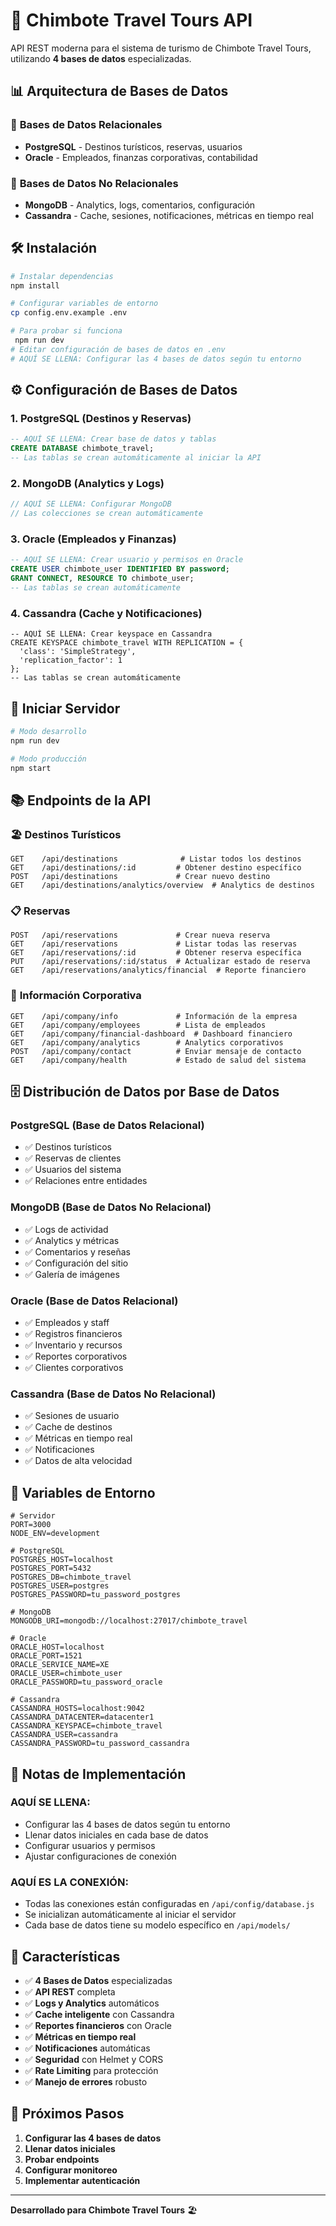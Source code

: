 # 🚀 Chimbote Travel Tours API

API REST moderna para el sistema de turismo de Chimbote Travel Tours, utilizando **4 bases de datos** especializadas.

## 📊 Arquitectura de Bases de Datos

### 🔗 **Bases de Datos Relacionales**
- **PostgreSQL** - Destinos turísticos, reservas, usuarios
- **Oracle** - Empleados, finanzas corporativas, contabilidad

### 🔗 **Bases de Datos No Relacionales**
- **MongoDB** - Analytics, logs, comentarios, configuración
- **Cassandra** - Cache, sesiones, notificaciones, métricas en tiempo real

## 🛠️ Instalación

```bash
# Instalar dependencias
npm install

# Configurar variables de entorno
cp config.env.example .env

# Para probar si funciona 
 npm run dev
# Editar configuración de bases de datos en .env
# AQUÍ SE LLENA: Configurar las 4 bases de datos según tu entorno
```

## ⚙️ Configuración de Bases de Datos

### 1. **PostgreSQL** (Destinos y Reservas)
```sql
-- AQUÍ SE LLENA: Crear base de datos y tablas
CREATE DATABASE chimbote_travel;
-- Las tablas se crean automáticamente al iniciar la API
```

### 2. **MongoDB** (Analytics y Logs)
```javascript
// AQUÍ SE LLENA: Configurar MongoDB
// Las colecciones se crean automáticamente
```

### 3. **Oracle** (Empleados y Finanzas)
```sql
-- AQUÍ SE LLENA: Crear usuario y permisos en Oracle
CREATE USER chimbote_user IDENTIFIED BY password;
GRANT CONNECT, RESOURCE TO chimbote_user;
-- Las tablas se crean automáticamente
```

### 4. **Cassandra** (Cache y Notificaciones)
```cql
-- AQUÍ SE LLENA: Crear keyspace en Cassandra
CREATE KEYSPACE chimbote_travel WITH REPLICATION = {
  'class': 'SimpleStrategy',
  'replication_factor': 1
};
-- Las tablas se crean automáticamente
```

## 🚀 Iniciar Servidor

```bash
# Modo desarrollo
npm run dev

# Modo producción
npm start
```

## 📚 Endpoints de la API

### 🏖️ **Destinos Turísticos**
```
GET    /api/destinations              # Listar todos los destinos
GET    /api/destinations/:id         # Obtener destino específico
POST   /api/destinations             # Crear nuevo destino
GET    /api/destinations/analytics/overview  # Analytics de destinos
```

### 📋 **Reservas**
```
POST   /api/reservations             # Crear nueva reserva
GET    /api/reservations             # Listar todas las reservas
GET    /api/reservations/:id         # Obtener reserva específica
PUT    /api/reservations/:id/status  # Actualizar estado de reserva
GET    /api/reservations/analytics/financial  # Reporte financiero
```

### 🏢 **Información Corporativa**
```
GET    /api/company/info             # Información de la empresa
GET    /api/company/employees        # Lista de empleados
GET    /api/company/financial-dashboard  # Dashboard financiero
GET    /api/company/analytics        # Analytics corporativos
POST   /api/company/contact          # Enviar mensaje de contacto
GET    /api/company/health           # Estado de salud del sistema
```

## 🗄️ Distribución de Datos por Base de Datos

### **PostgreSQL** (Base de Datos Relacional)
- ✅ Destinos turísticos
- ✅ Reservas de clientes
- ✅ Usuarios del sistema
- ✅ Relaciones entre entidades

### **MongoDB** (Base de Datos No Relacional)
- ✅ Logs de actividad
- ✅ Analytics y métricas
- ✅ Comentarios y reseñas
- ✅ Configuración del sitio
- ✅ Galería de imágenes

### **Oracle** (Base de Datos Relacional)
- ✅ Empleados y staff
- ✅ Registros financieros
- ✅ Inventario y recursos
- ✅ Reportes corporativos
- ✅ Clientes corporativos

### **Cassandra** (Base de Datos No Relacional)
- ✅ Sesiones de usuario
- ✅ Cache de destinos
- ✅ Métricas en tiempo real
- ✅ Notificaciones
- ✅ Datos de alta velocidad

## 🔧 Variables de Entorno

```env
# Servidor
PORT=3000
NODE_ENV=development

# PostgreSQL
POSTGRES_HOST=localhost
POSTGRES_PORT=5432
POSTGRES_DB=chimbote_travel
POSTGRES_USER=postgres
POSTGRES_PASSWORD=tu_password_postgres

# MongoDB
MONGODB_URI=mongodb://localhost:27017/chimbote_travel

# Oracle
ORACLE_HOST=localhost
ORACLE_PORT=1521
ORACLE_SERVICE_NAME=XE
ORACLE_USER=chimbote_user
ORACLE_PASSWORD=tu_password_oracle

# Cassandra
CASSANDRA_HOSTS=localhost:9042
CASSANDRA_DATACENTER=datacenter1
CASSANDRA_KEYSPACE=chimbote_travel
CASSANDRA_USER=cassandra
CASSANDRA_PASSWORD=tu_password_cassandra
```

## 📝 Notas de Implementación

### **AQUÍ SE LLENA:**
- Configurar las 4 bases de datos según tu entorno
- Llenar datos iniciales en cada base de datos
- Configurar usuarios y permisos
- Ajustar configuraciones de conexión

### **AQUÍ ES LA CONEXIÓN:**
- Todas las conexiones están configuradas en `/api/config/database.js`
- Se inicializan automáticamente al iniciar el servidor
- Cada base de datos tiene su modelo específico en `/api/models/`

## 🎯 Características

- ✅ **4 Bases de Datos** especializadas
- ✅ **API REST** completa
- ✅ **Logs y Analytics** automáticos
- ✅ **Cache inteligente** con Cassandra
- ✅ **Reportes financieros** con Oracle
- ✅ **Métricas en tiempo real**
- ✅ **Notificaciones** automáticas
- ✅ **Seguridad** con Helmet y CORS
- ✅ **Rate Limiting** para protección
- ✅ **Manejo de errores** robusto

## 🚀 Próximos Pasos

1. **Configurar las 4 bases de datos**
2. **Llenar datos iniciales**
3. **Probar endpoints**
4. **Configurar monitoreo**
5. **Implementar autenticación**

---

**Desarrollado para Chimbote Travel Tours** 🏖️
